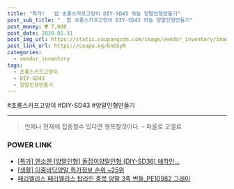 ```yaml
--- 
title: "특가!   밥 초롱스카프고양이 DIY-SD43 하늘 양말인형만들기" 
post_sub_title: "  밥 초롱스카프고양이 DIY-SD43 하늘 양말인형만들기" 
post_money: ₩ 7,000 
post_date: 2020.01.31 
post_img_url: https://static.coupangcdn.com/image/vendor_inventory/images/2017/01/04/20/9/b0dcc921-d9c8-4b67-953a-26ecd2a7dba3.jpg 
post_link_url: https://coupa.ng/bnOSyR 
categories: 
  - vendor_inventory 
tags: 
  - 초롱스카프고양이 
  - DIY-SD43 
  - 양말인형만들기 
--- 
```

  #초롱스카프고양이 #DIY-SD43 #양말인형만들기 
<hr> 

> 언제나 현재에 집중할수 있다면 행복할것이다. – 파울로 코엘료 


### POWER LINK

* <a href="https://blog.naver.com/santokki14/221791419545" target="_blank">[특가] 엔소엔 [양말인형] 돌잡이양말인형 (DIY-SD36) 애착인...</a>
* <a href="https://blog.naver.com/sakai111/221776139965" target="_blank"> [생활] 이중바닥양말 특가정보 순위 ~25위</a>
* <a href="https://blog.naver.com/santokki14/221785022321" target="_blank">페리엘리스 페리엘리스 탑라인 중목 양말 3족 번들_PE10982 그레이</a>
